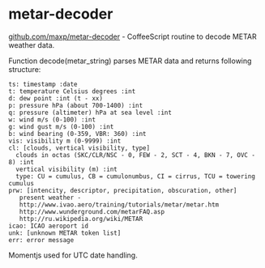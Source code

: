 metar-decoder
=============

[github.com/maxp/metar-decoder](http://github.com/maxp/metar-decoder) -
CoffeeScript routine to decode METAR weather data.


Function decode(metar_string) parses METAR data
and returns following structure:

    ts: timestamp :date
    t: temperature Celsius degrees :int
    d: dew point :int (t - xx)
    p: pressure hPa (about 700-1400) :int
    q: pressure (altimeter) hPa at sea level :int
    w: wind m/s (0-100) :int
    g: wind gust m/s (0-100) :int
    b: wind bearing (0-359, VBR: 360) :int
    vis: visibility m (0-9999) :int
    cl: [clouds, vertical visibility, type]
      clouds in octas (SKC/CLR/NSC - 0, FEW - 2, SCT - 4, BKN - 7, OVC - 8) :int
      vertical visibility (m) :int
      type: CU = cumulus, CB = cumulonumbus, CI = cirrus, TCU = towering cumulus
    prw: [intencity, descriptor, precipitation, obscuration, other]
       present weather -
       http://www.ivao.aero/training/tutorials/metar/metar.htm
       http://www.wunderground.com/metarFAQ.asp
       http://ru.wikipedia.org/wiki/METAR
    icao: ICAO aeroport id
    unk: [unknown METAR token list]
    err: error message

Momentjs used for UTC date handling.